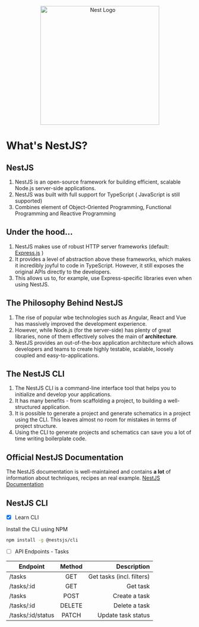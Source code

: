 <p align="center">
    <a href="http://nestjs.com/" target="blank">
        <img src="https://nestjs.com/img/logo_text.svg" 
            width="320" 
                alt="Nest Logo" />
    </a>
</p>

# What's NestJS?

## NestJS

1. NestJS is an open-source framework for building efficient, scalable Node.js server-side applications.
2. NestJS was built with full support for TypeScript ( JavaScript is still supported)
3. Combines element of Object-Oriented Programming, Functional Programming and Reactive Programming

## Under the hood...

1. NestJS makes use of robust HTTP server frameworks (default: [Express.js](https://expressjs.com/) )
2. It provides a level of abstraction above these frameworks, which makes it incredibly  joyful to code in TypeScript. However, it still exposes the original APIs directly to the developers.
3. This allows us to, for example, use Express-specific libraries even when using NestJS.

## The Philosophy Behind NestJS

1. The rise of popular wbe technologies such as Angular, React and Vue has massively improved the development experience.
2. However, while Node.js (for the server-side) has plenty of great libraries, none of them effectively solves the main of **architecture**.
3. NestJS provides an out-of-the-box application architecture which allows developers and teams to create highly testable, scalable, loosely coupled and easy-to-applications.

## The NestJS CLI

1. The NestJS CLI is a command-line interface tool that helps you to initialize and develop your applications.
2. It has many benefits - from scaffolding a project, to building a well-structured application.
3. It is possible to generate a project and generate schematics in a project using the CLI. This leaves almost no room for mistakes in terms of project structure.
4. Using the CLI to generate projects and schematics can save you a lot of time writing boilerplate code.

## Official NestJS Documentation

The NestJS documentation is well-maintained and contains **a lot** of information about techniques, recipes an real example.
[NestJS Documentation](https://docs.nestjs.com)

## NestJS CLI

- [x] Learn CLI

Install the CLI using NPM

```bash
npm install -g @nestsjs/cli
```

- [ ] API Endpoints  - Tasks

| Endpoint   |      Method      |  Description |
|----------|:-------------:|------:|
| /tasks |  GET | Get tasks (incl. filters) |
| /tasks/:id |    GET   |   Get task |
| /tasks | POST |    Create a task |
| /tasks/:id | DELETE |   Delete a task |
| /tasks/:id/status | PATCH |    Update task status |